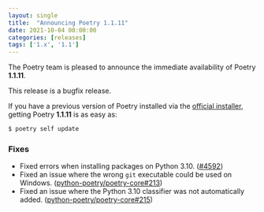 ```yaml
---
layout: single
title:  "Announcing Poetry 1.1.11"
date: 2021-10-04 00:00:00
categories: [releases]
tags: ['1.x', '1.1']
---
```


The Poetry team is pleased to announce the immediate availability of Poetry **1.1.11**.

<!--more-->

This release is a bugfix release.

If you have a previous version of Poetry installed via the [official installer](/docs/#installation),
getting Poetry **1.1.11** is as easy as:

```bash
$ poetry self update
```

### Fixes

- Fixed errors when installing packages on Python 3.10. ([#4592](https://github.com/python-poetry/poetry/pull/4592))
- Fixed an issue where the wrong `git` executable could be used on Windows. ([python-poetry/poetry-core#213](https://github.com/python-poetry/poetry-core/pull/213))
- Fixed an issue where the Python 3.10 classifier was not automatically added. ([python-poetry/poetry-core#215](https://github.com/python-poetry/poetry-core/pull/215))
